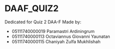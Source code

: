 # DAAF_QUIZ2

Dedicated for Quiz 2 DAA-F
Made by:
* 05111740000019  Paramastri Ardiningrum
* 05111740000113  Octaviannus Giovanni Yaunatan
* 05111740000115  Chaniyah Zulfa Mukhlishah
